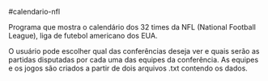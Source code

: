 #calendario-nfl

Programa que mostra o calendário dos 32 times da NFL (National Football League), liga de futebol americano dos EUA.

O usuário pode escolher qual das conferências deseja ver e quais serão as partidas disputadas por cada uma das equipes da conferência.
As equipes e os jogos são criados a partir de dois arquivos .txt contendo os dados.
